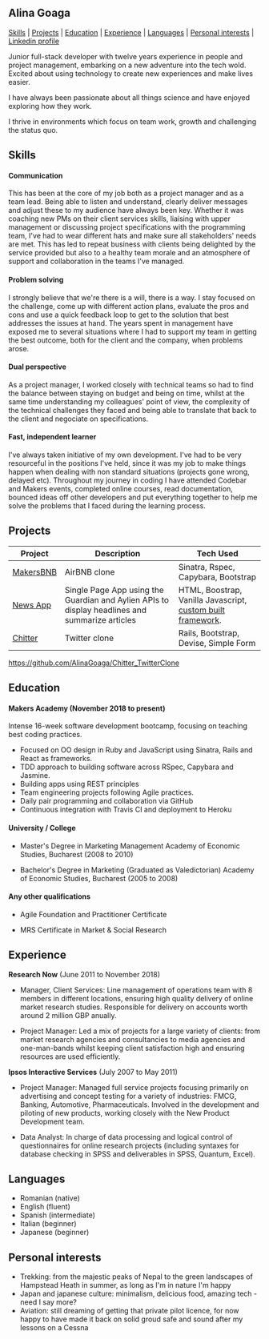 ## Alina Goaga

[Skills](#skills) | [Projects](#projects) | [Education](#education) | [Experience](#experience) | [Languages](#languages) | [Personal interests](#personal_interests) | [Linkedin profile](https://www.linkedin.com/in/alina-goaga-2a6618104/)

Junior full-stack developer with twelve years experience in people and project management, embarking on a new adventure into the tech wold. Excited about using technology to create new experiences and make lives easier.

I have always been passionate about all things science and have enjoyed exploring how they work. 

I thrive in environments which focus on team work, growth and challenging the status quo. 

<a name="skills"></a>
## Skills

#### Communication

This has been at the core of my job both as a project manager and as a team lead. Being able to listen and understand, clearly deliver messages and adjust these to my audience have always been key. Whether it was coaching new PMs on their client services skills, liaising with upper management or discussing project specifications with the programming team, I've had to wear different hats and make sure all stakeholders' needs are met. This has led to repeat business with clients being delighted by the service provided but also to a healthy team morale and an atmosphere of support and collaboration in the teams I've managed.

#### Problem solving

I strongly believe that we're there is a will, there is a way. I stay focused on the challenge, come up with different action plans, evaluate the pros and cons and use a quick feedback loop to get to the solution that best addresses the issues at hand. The years spent in management have exposed me to several situations where I had to support my team in getting the best outcome, both for the client and the company, when problems arose.

#### Dual perspective

As a project manager, I worked closely with technical teams so had to find the balance between staying on budget and being on time, whilst at the same time understanding my colleagues' point of view, the complexity of the technical challenges they faced and being able to translate that back to the client and negociate on specifications.

#### Fast, independent learner

I've always taken initiative of my own development. I've had to be very resourceful in the positions I've held, since it was my job to make things happen when dealing with non standard situations (projects gone wrong, delayed etc). Throughout my journey in coding I have attended Codebar and Makers events, completed online courses, read documentation, bounced ideas off other developers and put everything together to help me solve the problems that I faced during the learning process.

<a name="projects"></a>
## Projects 

|Project | Description | Tech Used | 
|--------|-------------|-----------|
|[MakersBNB](https://github.com/AlinaGoaga/MakersBNB)| AirBNB clone| Sinatra, Rspec, Capybara, Bootstrap
|[News App](https://github.com/AlinaGoaga/NewsSummary)| Single Page App using the Guardian and Aylien APIs to display headlines and summarize articles| HTML, Boostrap, Vanilla Javascript, [custom built framework](https://github.com/AlinaGoaga/JS_TestingFramework).
|[Chitter](https://github.com/AlinaGoaga/Chitter_TwitterClone)| Twitter clone| Rails, Bootstrap, Devise, Simple Form
https://github.com/AlinaGoaga/Chitter_TwitterClone

<a name="education"></a>
## Education

#### Makers Academy (November 2018 to present)

Intense 16-week software development bootcamp, focusing on teaching best coding practices.

- Focused on OO design in Ruby and JavaScript using Sinatra, Rails and React as frameworks.
- TDD approach to building software across RSpec, Capybara and Jasmine. 
- Building apps using REST principles
- Team engineering projects following Agile practices.
- Daily pair programming and collaboration via GitHub
- Continuous integration with Travis CI and deployment to Heroku

#### University / College 

- Master's Degree in Marketing Management
Academy of Economic Studies, Bucharest (2008 to 2010) 

- Bachelor's Degree in Marketing (Graduated as Valedictorian)
Academy of Economic Studies, Bucharest (2005 to 2008) 

#### Any other qualifications

- Agile Foundation and Practitioner Certificate

- MRS Certificate in Market & Social Research

<a name="experience"></a>
## Experience

**Research Now** (June 2011 to November 2018)    

- Manager, Client Services:
Line management of operations team with 8 members in different locations, ensuring high quality delivery of online market research studies. Responsible for delivery on accounts worth around 2 million GBP anually.

- Project Manager:
Led a mix of projects for a large variety of clients: from market research agencies and consultancies to media agencies and one-man-bands whilst keeping client satisfaction high and ensuring resources are used efficiently. 

**Ipsos Interactive Services** (July 2007 to May 2011)

- Project Manager:
Managed full service projects focusing primarily on advertising and concept testing for a variety of industries: FMCG, Banking, Automotive, Pharmaceuticals. Involved in the development and piloting of new products, working closely with the New Product Development team.

- Data Analyst:
In charge of data processing and logical control of questionnaires for online research projects (including syntaxes for database checking in SPSS and deliverables in SPSS, Quantum, Excel). 

<a name="languages"></a>
## Languages

- Romanian (native)
- English (fluent)
- Spanish (intermediate) 
- Italian (beginner)
- Japanese (beginner)

<a name="personal_interests"></a>
## Personal interests

- Trekking: from the majestic peaks of Nepal to the green landscapes of Hampstead Heath in summer, as long as I'm in nature I'm happy
- Japan and japanese culture: minimalism, delicious food, amazing tech - need I say more?
- Aviation: still dreaming of getting that private pilot licence, for now happy to have made it back on solid groud safe and sound after my lessons on a Cessna 
